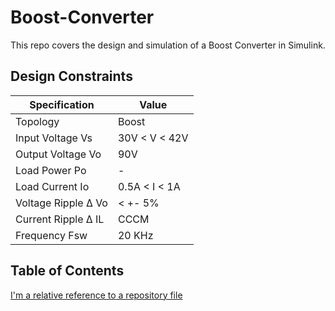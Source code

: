 # Boost-Converter
This repo covers the design and simulation of a Boost Converter in Simulink.

## Design Constraints

| Specification | Value |
| ----------- | ----------- |
| Topology      | Boost       |
| Input Voltage Vs  | 30V < V < 42V  |
| Output Voltage Vo  | 90V  |
| Load Power  Po | -  |
| Load Current  Io | 0.5A < I < 1A  |
| Voltage Ripple  &Delta; Vo | < +- 5%  |
| Current Ripple  &Delta; IL | CCCM  |
| Frequency Fsw | 20 KHz  |


## Table of Contents

[I'm a relative reference to a repository file](../Images)
